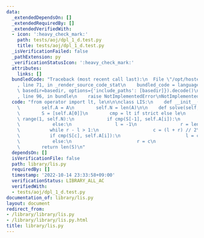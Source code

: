 ```yaml
---
data:
  _extendedDependsOn: []
  _extendedRequiredBy: []
  _extendedVerifiedWith:
  - icon: ':heavy_check_mark:'
    path: tests/aoj/dpl_1_d.test.py
    title: tests/aoj/dpl_1_d.test.py
  _isVerificationFailed: false
  _pathExtension: py
  _verificationStatusIcon: ':heavy_check_mark:'
  attributes:
    links: []
  bundledCode: "Traceback (most recent call last):\n  File \"/opt/hostedtoolcache/PyPy/3.7.13/x64/site-packages/onlinejudge_verify/documentation/build.py\"\
    , line 71, in _render_source_code_stat\n    bundled_code = language.bundle(stat.path,\
    \ basedir=basedir, options={'include_paths': [basedir]}).decode()\n  File \"/opt/hostedtoolcache/PyPy/3.7.13/x64/site-packages/onlinejudge_verify/languages/python.py\"\
    , line 96, in bundle\n    raise NotImplementedError\nNotImplementedError\n"
  code: "from operator import lt, le\n\n\nclass LIS:\n    def __init__(self, A):\n\
    \        self.A = A\n        self.N = len(A)\n\n    def solve(self, strict=True):\n\
    \        S = [self.A[0]]\n        cmp = lt if strict else le\n        for i in\
    \ range(1, self.N):\n            if cmp(S[-1], self.A[i]):\n                S.append(self.A[i])\n\
    \            else:\n                l = -1\n                r = len(S)\n     \
    \           while r - l > 1:\n                    c = (l + r) // 2\n         \
    \           if cmp(S[c], self.A[i]):\n                        l = c\n        \
    \            else:\n                        r = c\n                S[r] = self.A[i]\n\
    \        return len(S)\n"
  dependsOn: []
  isVerificationFile: false
  path: library/lis.py
  requiredBy: []
  timestamp: '2022-10-14 23:33:58+09:00'
  verificationStatus: LIBRARY_ALL_AC
  verifiedWith:
  - tests/aoj/dpl_1_d.test.py
documentation_of: library/lis.py
layout: document
redirect_from:
- /library/library/lis.py
- /library/library/lis.py.html
title: library/lis.py
---
```

